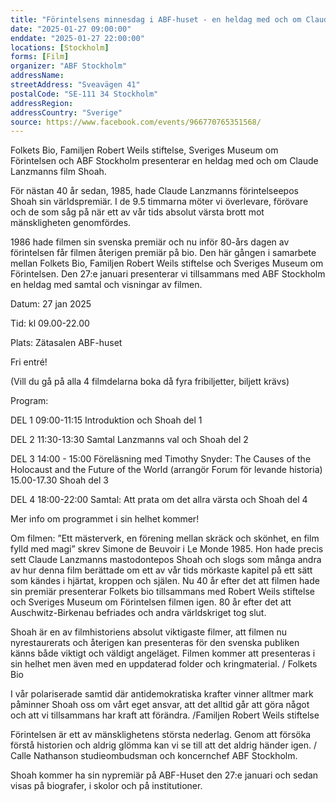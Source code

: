 ```yaml
---
title: "Förintelsens minnesdag i ABF-huset - en heldag med och om Claude Lanzmanns film Shoah"
date: "2025-01-27 09:00:00"
enddate: "2025-01-27 22:00:00"
locations: [Stockholm]
forms: [Film]
organizer: "ABF Stockholm"
addressName: 
streetAddress: "Sveavägen 41"
postalCode: "SE-111 34 Stockholm"
addressRegion:
addressCountry: "Sverige"
source: https://www.facebook.com/events/966770765351568/
---
```

Folkets Bio, Familjen Robert Weils stiftelse, Sveriges Museum om Förintelsen och ABF Stockholm presenterar en heldag med och om Claude Lanzmanns film Shoah.

För nästan 40 år sedan, 1985, hade Claude Lanzmanns förintelseepos Shoah sin världspremiär. I de 9.5 timmarna möter vi överlevare, förövare och de som såg på när ett av vår tids absolut värsta brott mot mänskligheten genomfördes.

1986 hade filmen sin svenska premiär och nu inför 80-års dagen av förintelsen får filmen återigen premiär på bio. Den här gången i samarbete mellan Folkets Bio, Familjen Robert Weils stiftelse och Sveriges Museum om Förintelsen. Den 27:e januari presenterar vi tillsammans med ABF Stockholm en heldag med samtal och visningar av filmen.

Datum: 27 jan 2025

Tid: kl 09.00-22.00

Plats: Zätasalen ABF-huset

Fri entré! 

(Vill du gå på alla 4 filmdelarna boka då fyra fribiljetter, biljett krävs)

Program: 

DEL 1 
09:00-11:15 Introduktion och Shoah del 1 

DEL 2 
11:30-13:30 Samtal Lanzmanns val och Shoah del 2 

DEL 3 
14:00 - 15:00 Föreläsning med Timothy Snyder: The Causes of the Holocaust and the Future of the World (arrangör Forum för levande historia)
15.00-17.30 Shoah del 3  

DEL 4 
18:00-22:00 Samtal: Att prata om det allra värsta och Shoah del 4 

Mer info om programmet i sin helhet kommer! 

Om filmen:
”Ett mästerverk, en förening mellan skräck och skönhet, en film fylld med magi” skrev Simone de Beuvoir i Le Monde 1985. Hon hade precis sett Claude Lanzmanns mastodontepos Shoah och slogs som många andra av hur denna film berättade om ett av vår tids mörkaste kapitel på ett sätt som kändes i hjärtat, kroppen och själen. Nu 40 år efter det att filmen hade sin premiär presenterar Folkets bio tillsammans med Robert Weils stiftelse och Sveriges Museum om Förintelsen filmen igen. 80 år efter det att Auschwitz-Birkenau befriades och andra världskriget tog slut. 

Shoah är en av filmhistoriens absolut viktigaste filmer, att filmen nu nyrestaurerats och återigen kan presenteras för den svenska publiken känns både viktigt och väldigt angeläget. Filmen kommer att presenteras i sin helhet men även med en uppdaterad folder och kringmaterial. / Folkets Bio

I vår polariserade samtid där antidemokratiska krafter vinner alltmer mark påminner Shoah oss om vårt eget ansvar, att det alltid går att göra något och att vi tillsammans har kraft att förändra. /Familjen Robert Weils stiftelse

Förintelsen är ett av mänsklighetens största nederlag. Genom att försöka förstå historien och aldrig glömma kan vi se till att det aldrig händer igen. / Calle Nathanson studieombudsman och koncernchef ABF Stockholm. 

Shoah kommer ha sin nypremiär på ABF-Huset den 27:e januari och sedan visas på biografer, i skolor och på institutioner. 
